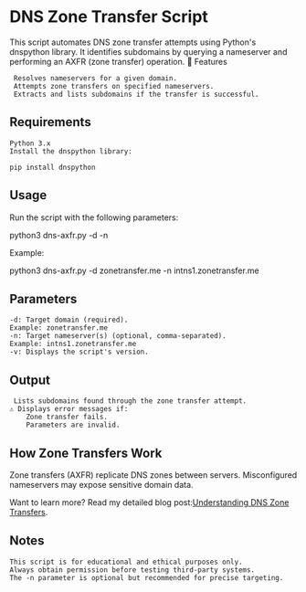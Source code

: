 # DNS Zone Transfer Script

This script automates DNS zone transfer attempts using Python's dnspython library. It identifies subdomains by querying a nameserver and performing an AXFR (zone transfer) operation.
🌟 Features

     Resolves nameservers for a given domain.
     Attempts zone transfers on specified nameservers.
     Extracts and lists subdomains if the transfer is successful.

## Requirements

    Python 3.x
    Install the dnspython library:

    pip install dnspython

## Usage

Run the script with the following parameters:

python3 dns-axfr.py -d <domain> -n <nameserver>

Example:

python3 dns-axfr.py -d zonetransfer.me -n intns1.zonetransfer.me

## Parameters

    -d: Target domain (required).
    Example: zonetransfer.me
    -n: Target nameserver(s) (optional, comma-separated).
    Example: intns1.zonetransfer.me
    -v: Displays the script's version.

## Output

     Lists subdomains found through the zone transfer attempt.
    ⚠ Displays error messages if:
        Zone transfer fails.
        Parameters are invalid.

## How Zone Transfers Work

Zone transfers (AXFR) replicate DNS zones between servers.
Misconfigured nameservers may expose sensitive domain data.

Want to learn more?
Read my detailed blog post:[Understanding DNS Zone Transfers](https://medium.com/@izzatmammadzada/domain-name-system-dns-8cb2667c1d02).
## Notes

    This script is for educational and ethical purposes only.
    Always obtain permission before testing third-party systems.
    The -n parameter is optional but recommended for precise targeting.
